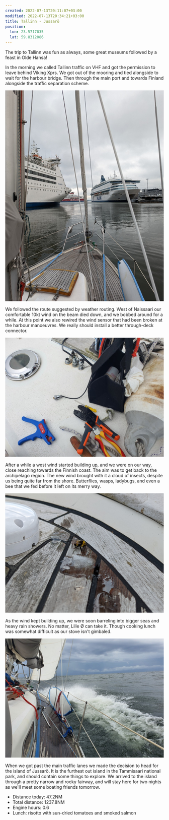 ```yaml
---
created: 2022-07-13T20:11:07+03:00
modified: 2022-07-13T20:34:21+03:00
title: Tallinn - Jussarö
position:
  lon: 23.5717035
  lat: 59.8312086
---
```


The trip to Tallinn was fun as always, some great museums followed by a feast in Olde Hansa!

In the morning we called Tallinn traffic on VHF and got the permission to leave behind Viking Xprs. We got out of the mooring and tied alongside to wait for the harbour bridge. Then through the main port and towards Finland alongside the traffic separation scheme.

![Image](../2022/7025599caf25846490ea805e677a71eb.jpg) 

We followed the route suggested by weather routing. West of Naissaari our comfortable 10kt wind on the beam died down, and we bobbed around for a while. At this point we also rewired the wind sensor that had been broken at the harbour manoeuvres. We really should install a better through-deck connector.

![Image](../2022/bf6e9db82a9051e4ae096562c785956b.jpg) 

After a while a west wind started building up, and we were on our way, close reaching towards the Finnish coast. The aim was to get back to the archipelago region. The new wind brought with it a cloud of insects, despite us being quite far from the shore. Butterflies, wasps, ladybugs, and even a bee that we fed before it left on its merry way.

![Image](../2022/e89e17cb24ccc7c5f7194bd485c4cd31.jpg) 

As the wind kept building up, we were soon barreling into bigger seas and heavy rain showers. No matter, Lille Ø can take it. Though cooking lunch was somewhat difficult as our stove isn't gimbaled.

![Image](../2022/5d60527df9e41e217a9294df4b23656c.jpg) 

When we got past the main traffic lanes we made the decision to head for the island of Jussarö. It is the furthest out island in the Tammisaari national park, and should contain some things to explore. We arrived to the island through a pretty narrow and rocky fairway, and will stay here for two nights as we'll meet some boating friends tomorrow.

* Distance today: 47.2NM
* Total distance: 1237.8NM
* Engine hours: 0.6
* Lunch: risotto with sun-dried tomatoes and smoked salmon
